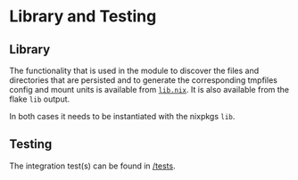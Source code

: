 # Library and Testing

## Library

The functionality that is used in the module to discover the files and
directories that are persisted and to generate the corresponding tmpfiles
config and mount units is available from [`lib.nix`](../../lib.nix).
It is also available from the flake `lib` output.

In both cases it needs to be instantiated with the nixpkgs `lib`.

## Testing

The integration test(s) can be found in [/tests](../../tests).

